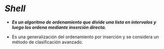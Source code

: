 # **_Shell_**

- **_Es un algoritmo de ordenamiento que divide una lista en intervalos y luego los ordena mediante inserción directa._**
  
- Es una generalización del ordenamiento por inserción y se considera un método de clasificación avanzado. 
